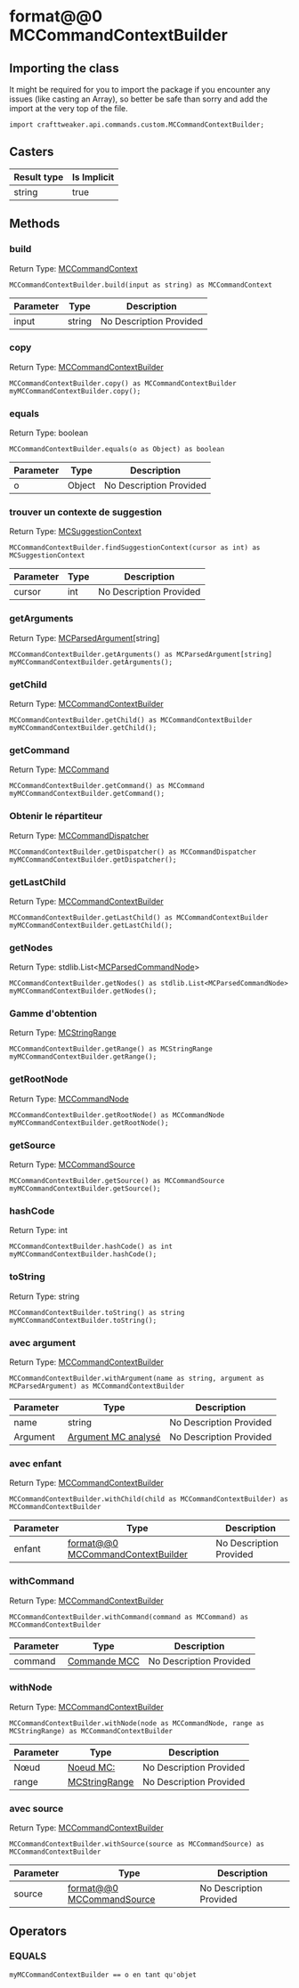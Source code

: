 # format@@0 MCCommandContextBuilder

## Importing the class

It might be required for you to import the package if you encounter any issues (like casting an Array), so better be safe than sorry and add the import at the very top of the file.
```zenscript
import crafttweaker.api.commands.custom.MCCommandContextBuilder;
```


## Casters

| Result type | Is Implicit |
| ----------- | ----------- |
| string      | true        |

## Methods

### build

Return Type: [MCCommandContext](/vanilla/api/commands/custom/MCCommandContext)

```zenscript
MCCommandContextBuilder.build(input as string) as MCCommandContext
```
| Parameter | Type   | Description             |
| --------- | ------ | ----------------------- |
| input     | string | No Description Provided |

### copy

Return Type: [MCCommandContextBuilder](/vanilla/api/commands/custom/MCCommandContextBuilder)

```zenscript
MCCommandContextBuilder.copy() as MCCommandContextBuilder
myMCCommandContextBuilder.copy();
```
### equals

Return Type: boolean

```zenscript
MCCommandContextBuilder.equals(o as Object) as boolean
```
| Parameter | Type   | Description             |
| --------- | ------ | ----------------------- |
| o         | Object | No Description Provided |

### trouver un contexte de suggestion

Return Type: [MCSuggestionContext](/vanilla/api/commands/custom/MCSuggestionContext)

```zenscript
MCCommandContextBuilder.findSuggestionContext(cursor as int) as MCSuggestionContext
```
| Parameter | Type | Description             |
| --------- | ---- | ----------------------- |
| cursor    | int  | No Description Provided |

### getArguments

Return Type: [MCParsedArgument](/vanilla/api/commands/custom/MCParsedArgument)[string]

```zenscript
MCCommandContextBuilder.getArguments() as MCParsedArgument[string]
myMCCommandContextBuilder.getArguments();
```
### getChild

Return Type: [MCCommandContextBuilder](/vanilla/api/commands/custom/MCCommandContextBuilder)

```zenscript
MCCommandContextBuilder.getChild() as MCCommandContextBuilder
myMCCommandContextBuilder.getChild();
```
### getCommand

Return Type: [MCCommand](/vanilla/api/commands/custom/MCCommand)

```zenscript
MCCommandContextBuilder.getCommand() as MCCommand
myMCCommandContextBuilder.getCommand();
```
### Obtenir le répartiteur

Return Type: [MCCommandDispatcher](/vanilla/api/commands/custom/MCCommandDispatcher)

```zenscript
MCCommandContextBuilder.getDispatcher() as MCCommandDispatcher
myMCCommandContextBuilder.getDispatcher();
```
### getLastChild

Return Type: [MCCommandContextBuilder](/vanilla/api/commands/custom/MCCommandContextBuilder)

```zenscript
MCCommandContextBuilder.getLastChild() as MCCommandContextBuilder
myMCCommandContextBuilder.getLastChild();
```
### getNodes

Return Type: stdlib.List&lt;[MCParsedCommandNode](/vanilla/api/commands/custom/MCParsedCommandNode)&gt;

```zenscript
MCCommandContextBuilder.getNodes() as stdlib.List<MCParsedCommandNode>
myMCCommandContextBuilder.getNodes();
```
### Gamme d'obtention

Return Type: [MCStringRange](/vanilla/api/commands/custom/MCStringRange)

```zenscript
MCCommandContextBuilder.getRange() as MCStringRange
myMCCommandContextBuilder.getRange();
```
### getRootNode

Return Type: [MCCommandNode](/vanilla/api/commands/custom/MCCommandNode)

```zenscript
MCCommandContextBuilder.getRootNode() as MCCommandNode
myMCCommandContextBuilder.getRootNode();
```
### getSource

Return Type: [MCCommandSource](/vanilla/api/commands/custom/MCCommandSource)

```zenscript
MCCommandContextBuilder.getSource() as MCCommandSource
myMCCommandContextBuilder.getSource();
```
### hashCode

Return Type: int

```zenscript
MCCommandContextBuilder.hashCode() as int
myMCCommandContextBuilder.hashCode();
```
### toString

Return Type: string

```zenscript
MCCommandContextBuilder.toString() as string
myMCCommandContextBuilder.toString();
```
### avec argument

Return Type: [MCCommandContextBuilder](/vanilla/api/commands/custom/MCCommandContextBuilder)

```zenscript
MCCommandContextBuilder.withArgument(name as string, argument as MCParsedArgument) as MCCommandContextBuilder
```
| Parameter | Type                                                                 | Description             |
| --------- | -------------------------------------------------------------------- | ----------------------- |
| name      | string                                                               | No Description Provided |
| Argument  | [Argument MC analysé](/vanilla/api/commands/custom/MCParsedArgument) | No Description Provided |

### avec enfant

Return Type: [MCCommandContextBuilder](/vanilla/api/commands/custom/MCCommandContextBuilder)

```zenscript
MCCommandContextBuilder.withChild(child as MCCommandContextBuilder) as MCCommandContextBuilder
```
| Parameter | Type                                                                                      | Description             |
| --------- | ----------------------------------------------------------------------------------------- | ----------------------- |
| enfant    | [format@@0 MCCommandContextBuilder](/vanilla/api/commands/custom/MCCommandContextBuilder) | No Description Provided |

### withCommand

Return Type: [MCCommandContextBuilder](/vanilla/api/commands/custom/MCCommandContextBuilder)

```zenscript
MCCommandContextBuilder.withCommand(command as MCCommand) as MCCommandContextBuilder
```
| Parameter | Type                                                   | Description             |
| --------- | ------------------------------------------------------ | ----------------------- |
| command   | [Commande MCC](/vanilla/api/commands/custom/MCCommand) | No Description Provided |

### withNode

Return Type: [MCCommandContextBuilder](/vanilla/api/commands/custom/MCCommandContextBuilder)

```zenscript
MCCommandContextBuilder.withNode(node as MCCommandNode, range as MCStringRange) as MCCommandContextBuilder
```
| Parameter | Type                                                        | Description             |
| --------- | ----------------------------------------------------------- | ----------------------- |
| Nœud      | [Noeud MC:](/vanilla/api/commands/custom/MCCommandNode)     | No Description Provided |
| range     | [MCStringRange](/vanilla/api/commands/custom/MCStringRange) | No Description Provided |

### avec source

Return Type: [MCCommandContextBuilder](/vanilla/api/commands/custom/MCCommandContextBuilder)

```zenscript
MCCommandContextBuilder.withSource(source as MCCommandSource) as MCCommandContextBuilder
```
| Parameter | Type                                                                      | Description             |
| --------- | ------------------------------------------------------------------------- | ----------------------- |
| source    | [format@@0 MCCommandSource](/vanilla/api/commands/custom/MCCommandSource) | No Description Provided |


## Operators

### EQUALS

```zenscript
myMCCommandContextBuilder == o en tant qu'objet
```



